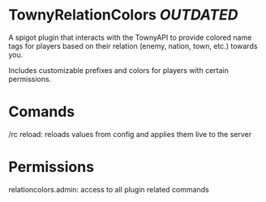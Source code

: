 # TownyRelationColors *OUTDATED*

A spigot plugin that interacts with the TownyAPI to provide colored name tags for players based on their relation (enemy, nation, town, etc.) towards you.

Includes customizable prefixes and colors for players with certain permissions.

# Comands

/rc reload: reloads values from config and applies them live to the server

# Permissions

relationcolors.admin: access to all plugin related commands
